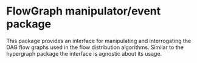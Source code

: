 # FlowGraph manipulator/event package
This package provides an interface for manipulating and interrogating the DAG flow graphs used in the flow distribution
algorithms. Similar to the hypergraph package the interface is agnostic about its usage.
